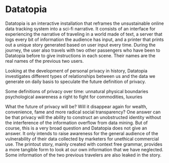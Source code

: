 # Datatopia
Datatopia is an interactive installation that reframes the unsustainable online data tracking system into a sci-fi narrative. It consists of an interface for experiencing the narrative of traveling in a world made of text, a server that logs every bit of information the audience has input, and a printer that prints out a unique story generated based on user input every time. During the journey, the user also travels with two other passengers who have been to Datatopia before to give instructions in each scene. Their names are the real names of the previous two users.

Looking at the development of personal privacy in history, Datatopia investigates different types of relationships between us and the data we generate on daily basis to speculate the future definition of privacy.

Some definitions of privacy over time:
unnatural
physical boundaries
psychological awareness
a right to fight for
commodities, luxuries

What the future of privacy will be? Will it disappear again for wealth, convenience, fame and more radical social transparency? One answer can be that privacy will the ability to construct an unobstructed identity without the interference of the information overflow from data mining. But of course, this is a very broad question and Datatopia does not give an answer. It only intends to raise awareness for the general audience of the vulnerability of their data collected by marketers for unethical commercial use. The printout story, mainly created with context free grammar, provides a more tangible form to look at our own information that we have neglected. Some information of the two previous travelers are also leaked in the story.
